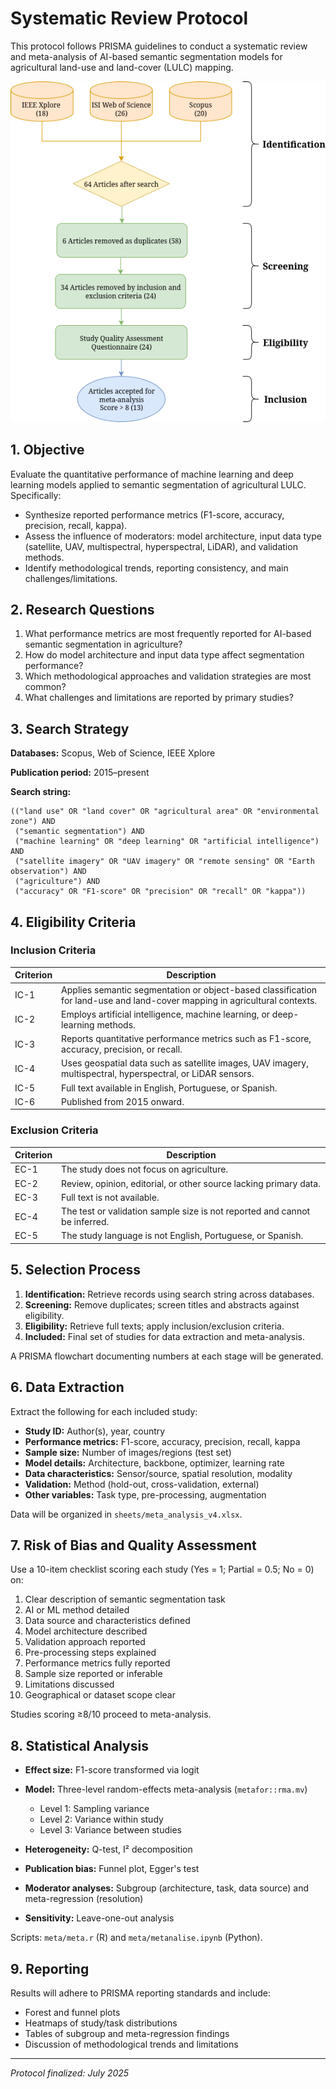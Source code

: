 # Systematic Review Protocol

This protocol follows PRISMA guidelines to conduct a systematic review and meta-analysis of AI-based semantic segmentation models for agricultural land-use and land-cover (LULC) mapping.

![protocol_diagram](flow.png)

## 1. Objective

Evaluate the quantitative performance of machine learning and deep learning models applied to semantic segmentation of agricultural LULC. Specifically:

* Synthesize reported performance metrics (F1-score, accuracy, precision, recall, kappa).
* Assess the influence of moderators: model architecture, input data type (satellite, UAV, multispectral, hyperspectral, LiDAR), and validation methods.
* Identify methodological trends, reporting consistency, and main challenges/limitations.

## 2. Research Questions

1. What performance metrics are most frequently reported for AI-based semantic segmentation in agriculture?
2. How do model architecture and input data type affect segmentation performance?
3. Which methodological approaches and validation strategies are most common?
4. What challenges and limitations are reported by primary studies?

## 3. Search Strategy

**Databases:** Scopus, Web of Science, IEEE Xplore

**Publication period:** 2015–present

**Search string:**

```text
(("land use" OR "land cover" OR "agricultural area" OR "environmental zone") AND
 ("semantic segmentation") AND
 ("machine learning" OR "deep learning" OR "artificial intelligence") AND
 ("satellite imagery" OR "UAV imagery" OR "remote sensing" OR "Earth observation") AND
 ("agriculture") AND
 ("accuracy" OR "F1-score" OR "precision" OR "recall" OR "kappa"))
```

## 4. Eligibility Criteria

### Inclusion Criteria

| Criterion | Description                                                                                                                |
| --------- | -------------------------------------------------------------------------------------------------------------------------- |
| IC-1      | Applies semantic segmentation or object-based classification for land-use and land-cover mapping in agricultural contexts. |
| IC-2      | Employs artificial intelligence, machine learning, or deep-learning methods.                                               |
| IC-3      | Reports quantitative performance metrics such as F1-score, accuracy, precision, or recall.                                 |
| IC-4      | Uses geospatial data such as satellite images, UAV imagery, multispectral, hyperspectral, or LiDAR sensors.                |
| IC-5      | Full text available in English, Portuguese, or Spanish.                                                                    |
| IC-6      | Published from 2015 onward.                                                                                                |

### Exclusion Criteria

| Criterion | Description                                                                |
| --------- | -------------------------------------------------------------------------- |
| EC-1      | The study does not focus on agriculture.                                   |
| EC-2      | Review, opinion, editorial, or other source lacking primary data.          |
| EC-3      | Full text is not available.                                                |
| EC-4      | The test or validation sample size is not reported and cannot be inferred. |
| EC-5      | The study language is not English, Portuguese, or Spanish.                 |

## 5. Selection Process

1. **Identification:** Retrieve records using search string across databases.
2. **Screening:** Remove duplicates; screen titles and abstracts against eligibility.
3. **Eligibility:** Retrieve full texts; apply inclusion/exclusion criteria.
4. **Included:** Final set of studies for data extraction and meta-analysis.

A PRISMA flowchart documenting numbers at each stage will be generated.

## 6. Data Extraction

Extract the following for each included study:

* **Study ID:** Author(s), year, country
* **Performance metrics:** F1-score, accuracy, precision, recall, kappa
* **Sample size:** Number of images/regions (test set)
* **Model details:** Architecture, backbone, optimizer, learning rate
* **Data characteristics:** Sensor/source, spatial resolution, modality
* **Validation:** Method (hold-out, cross-validation, external)
* **Other variables:** Task type, pre-processing, augmentation

Data will be organized in `sheets/meta_analysis_v4.xlsx`.

## 7. Risk of Bias and Quality Assessment

Use a 10-item checklist scoring each study (Yes = 1; Partial = 0.5; No = 0) on:

1. Clear description of semantic segmentation task
2. AI or ML method detailed
3. Data source and characteristics defined
4. Model architecture described
5. Validation approach reported
6. Pre-processing steps explained
7. Performance metrics fully reported
8. Sample size reported or inferable
9. Limitations discussed
10. Geographical or dataset scope clear

Studies scoring ≥8/10 proceed to meta-analysis.

## 8. Statistical Analysis

* **Effect size:** F1-score transformed via logit
* **Model:** Three-level random-effects meta-analysis (`metafor::rma.mv`)

  * Level 1: Sampling variance
  * Level 2: Variance within study
  * Level 3: Variance between studies
* **Heterogeneity:** Q-test, I² decomposition
* **Publication bias:** Funnel plot, Egger's test
* **Moderator analyses:** Subgroup (architecture, task, data source) and meta-regression (resolution)
* **Sensitivity:** Leave-one-out analysis

Scripts: `meta/meta.r` (R) and `meta/metanalise.ipynb` (Python).

## 9. Reporting

Results will adhere to PRISMA reporting standards and include:

* Forest and funnel plots
* Heatmaps of study/task distributions
* Tables of subgroup and meta-regression findings
* Discussion of methodological trends and limitations

---

*Protocol finalized: July 2025*

